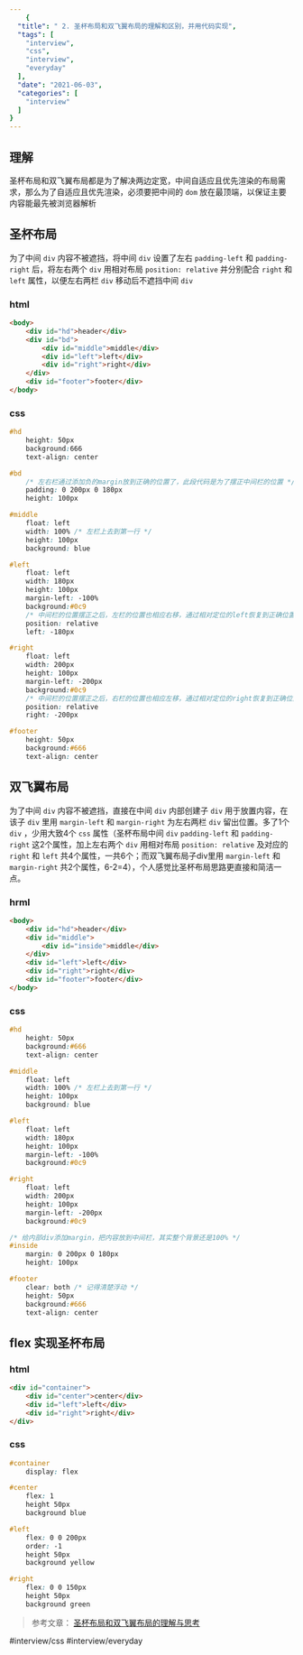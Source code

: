 ```yaml
---
    {
  "title": " 2. 圣杯布局和双飞翼布局的理解和区别，并用代码实现",
  "tags": [
    "interview",
    "css",
    "interview",
    "everyday"
  ],
  "date": "2021-06-03",
  "categories": [
    "interview"
  ]
}
---
```

    
## 理解
圣杯布局和双飞翼布局都是为了解决两边定宽，中间自适应且优先渲染的布局需求，那么为了自适应且优先渲染，必须要把中间的 `dom` 放在最顶端，以保证主要内容能最先被浏览器解析

## 圣杯布局

为了中间 `div` 内容不被遮挡，将中间 `div` 设置了左右 `padding-left` 和 `padding-right` 后，将左右两个 `div` 用相对布局 `position: relative` 并分别配合 `right` 和 `left` 属性，以便左右两栏 `div` 移动后不遮挡中间 `div`

### html

```html
<body>
    <div id="hd">header</div>
    <div id="bd">
        <div id="middle">middle</div>
        <div id="left">left</div>
        <div id="right">right</div>
    </div>
    <div id="footer">footer</div>
</body>
```

<!--more-->
### css

```css
#hd
    height: 50px
    background:666
    text-align: center

#bd
    /* 左右栏通过添加负的margin放到正确的位置了，此段代码是为了摆正中间栏的位置 */
    padding: 0 200px 0 180px
    height: 100px

#middle
    float: left
    width: 100% /* 左栏上去到第一行 */
    height: 100px
    background: blue

#left
    float: left
    width: 180px
    height: 100px
    margin-left: -100%
    background:#0c9
    /* 中间栏的位置摆正之后，左栏的位置也相应右移，通过相对定位的left恢复到正确位置 */
    position: relative
    left: -180px

#right
    float: left
    width: 200px
    height: 100px
    margin-left: -200px
    background:#0c9
    /* 中间栏的位置摆正之后，右栏的位置也相应左移，通过相对定位的right恢复到正确位置 */
    position: relative
    right: -200px

#footer
    height: 50px
    background:#666
    text-align: center
```

## 双飞翼布局

为了中间 `div` 内容不被遮挡，直接在中间 `div` 内部创建子 `div` 用于放置内容，在该子 `div` 里用 `margin-left` 和 `margin-right` 为左右两栏 `div` 留出位置。多了1个 `div` ，少用大致4个 `css` 属性（圣杯布局中间 `div`   `padding-left` 和 `padding-right` 这2个属性，加上左右两个 `div` 用相对布局 `position: relative` 及对应的 `right` 和 `left` 共4个属性，一共6个；而双飞翼布局子div里用 `margin-left` 和 `margin-right` 共2个属性，6-2=4），个人感觉比圣杯布局思路更直接和简洁一点。



### hrml

```html
<body>
    <div id="hd">header</div>
    <div id="middle">
        <div id="inside">middle</div>
    </div>
    <div id="left">left</div>
    <div id="right">right</div>
    <div id="footer">footer</div>
</body>
```

### css

```css
#hd
    height: 50px
    background:#666
    text-align: center

#middle
    float: left
    width: 100% /* 左栏上去到第一行 */
    height: 100px
    background: blue

#left
    float: left
    width: 180px
    height: 100px
    margin-left: -100%
    background:#0c9

#right
    float: left
    width: 200px
    height: 100px
    margin-left: -200px
    background:#0c9

/* 给内部div添加margin，把内容放到中间栏，其实整个背景还是100% */
#inside
    margin: 0 200px 0 180px
    height: 100px

#footer
    clear: both /* 记得清楚浮动 */
    height: 50px
    background:#666
    text-align: center
```

## flex 实现圣杯布局

### html

```html
<div id="container">
    <div id="center">center</div>
    <div id="left">left</div>
    <div id="right">right</div>
</div>
```

### css

```css
#container
    display: flex

#center
    flex: 1
    height 50px
    background blue

#left
    flex: 0 0 200px
    order: -1
    height 50px
    background yellow

#right
    flex: 0 0 150px
    height 50px
    background green
```

> 参考文章： [圣杯布局和双飞翼布局的理解与思考](~https://www.jianshu.com/p/81ef7e7094e8~)  

#interview/css #interview/everyday